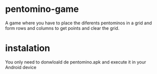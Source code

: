 # pentomino-game
A game where you have to place the diferents pentominos in a grid and form rows and columns to get points and clear the grid.

# instalation
You only need to donwloald de pentomino.apk and execute it in your Android device

